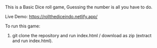 This is a Basic Dice roll game, Guessing the number is all you have to do.

Live Demo: https://rollthediceindo.netlify.app/

To run this game:

1. git clone the repository and run index.html / download as zip (extract and run index.html).
